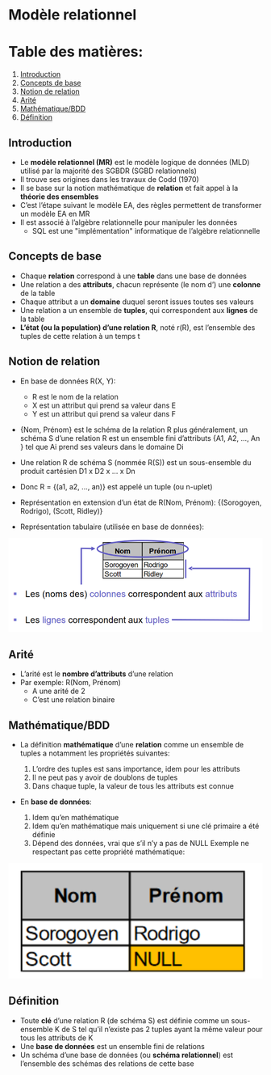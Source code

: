 # Modèle relationnel

# Table des matières:
1. [Introduction](#1)
2. [Concepts de base](#2)
3. [Notion de relation](#3)
4. [Arité](#4)
5. [Mathématique/BDD](#5)
6. [Définition](#6)


## Introduction <a name="1"></a>
- Le **modèle relationnel (MR)** est le modèle logique de données (MLD) utilisé par la majorité des SGBDR (SGBD relationnels)
- Il trouve ses origines dans les travaux de Codd (1970)
- Il se base sur la notion mathématique de **relation** et fait appel à la **théorie des ensembles**
- C’est l’étape suivant le modèle EA, des règles permettent de transformer un modèle EA en MR
- Il est associé à l’algèbre relationnelle pour manipuler les données
  - SQL est une "implémentation" informatique de l’algèbre relationnelle

## Concepts de base <a name="2"></a>
- Chaque **relation** correspond à une **table** dans une base de données
- Une relation a des **attributs**, chacun représente (le nom d’) une **colonne** de la table
- Chaque attribut a un **domaine** duquel seront issues toutes ses valeurs
- Une relation a un ensemble de **tuples**, qui correspondent aux **lignes** de la table
- **L’état (ou la population) d’une relation R**, noté r(R), est l’ensemble des tuples de cette relation à un temps t

## Notion de relation <a name="3"></a>
- En base de données R(X, Y):
  - R est le nom de la relation
  - X est un attribut qui prend sa valeur dans E
  - Y est un attribut qui prend sa valeur dans F

- {Nom, Prénom} est le schéma de la relation R plus généralement, un schéma S d’une relation R est un ensemble fini d’attributs {A1, A2, …, An } tel que Ai prend ses valeurs dans le domaine Di
- Une relation R de schéma S (nommée R(S)) est un sous-ensemble du produit cartésien D1 x D2 x … x Dn
- Donc R = {(a1, a2, …, an)} est appelé un tuple (ou n-uplet)
- Représentation en extension d’un état de R(Nom, Prénom): {(Sorogoyen, Rodrigo), (Scott, Ridley)}
- Représentation tabulaire (utilisée en base de données):

<img src="/BDR/images/NotionRelation.PNG" width="700"/>

## Arité <a name="4"></a>
- L’arité est le **nombre d’attributs** d’une relation
- Par exemple:
R(Nom, Prénom)
  - A une arité de 2
  - C’est une relation binaire

## Mathématique/BDD <a name="5"></a>
- La définition **mathématique** d’une **relation** comme un ensemble de tuples a notamment les propriétés suivantes:
  1. L’ordre des tuples est sans importance, idem pour les attributs
  2. Il ne peut pas y avoir de doublons de tuples
  3. Dans chaque tuple, la valeur de tous les attributs est connue

- En **base de données**:
  1. Idem qu’en mathématique
  2. Idem qu’en mathématique mais uniquement si une clé primaire a été définie
  3. Dépend des données, vrai que s’il n’y a pas de NULL Exemple ne respectant pas cette propriété mathématique:

<img src="/BDR/images/NotionRelationTab.PNG" width="700"/>

## Définition <a name="6"></a>
- Toute **clé** d’une relation R (de schéma S) est définie comme un sous-ensemble K de S tel qu’il n’existe pas 2 tuples ayant la même valeur pour tous les attributs de K
- Une **base de données** est un ensemble fini de relations
- Un schéma d’une base de données (ou **schéma relationnel**) est l’ensemble des schémas des relations de cette base
